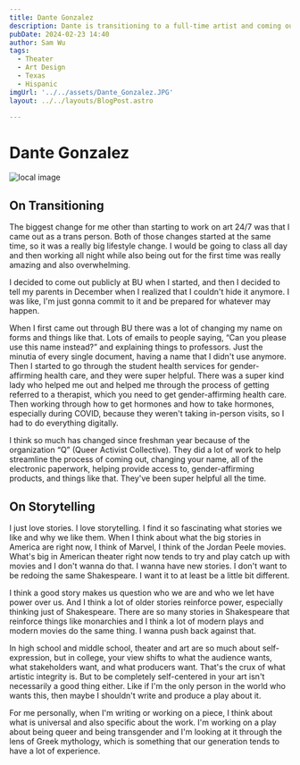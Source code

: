 ```yaml
---
title: Dante Gonzalez
description: Dante is transitioning to a full-time artist and coming out as trans.
pubDate: 2024-02-23 14:40
author: Sam Wu
tags:
  - Theater
  - Art Design
  - Texas
  - Hispanic
imgUrl: '../../assets/Dante_Gonzalez.JPG'
layout: ../../layouts/BlogPost.astro

---
```

# Dante Gonzalez

![local image](../../assets/Dante_Gonzalez.JPG)

## On Transitioning 
The biggest change for me other than starting to work on art 24/7 was that I came out as a trans person. Both of those changes started at the same time, so it was a really big lifestyle change. I would be going to class all day and then working all night while also being out for the first time was really amazing and also overwhelming.

I decided to come out publicly at BU when I started, and then I decided to tell my parents in December when I realized that I couldn't hide it anymore. I was like, I'm just gonna commit to it and be prepared for whatever may happen.

When I first came out through BU there was a lot of changing my name on forms and things like that. Lots of emails to people saying, “Can you please use this name instead?” and explaining things to professors. Just the minutia of every single document, having a name that I didn't use anymore. Then I started to go through the student health services for gender-affirming health care, and they were super helpful. There was a super kind lady who helped me out and helped me through the process of getting referred to a therapist, which you need to get gender-affirming health care. Then working through how to get hormones and how to take hormones, especially during COVID, because they weren't taking in-person visits, so I had to do everything digitally.

I think so much has changed since freshman year because of the organization “Q” (Queer Activist Collective). They did a lot of work to help streamline the process of coming out, changing your name, all of the electronic paperwork, helping provide access to, gender-affirming products, and things like that. They've been super helpful all the time.

## On Storytelling
I just love stories. I love storytelling. I find it so fascinating what stories we like and why we like them. When I think about what the big stories in America are right now, I think of Marvel, I think of the Jordan Peele movies. What's big in American theater right now tends to try and play catch up with movies and I don't wanna do that. I wanna have new stories. I don't want to be redoing the same Shakespeare. I want it to at least be a little bit different. 

I think a good story makes us question who we are and who we let have power over us. And I think a lot of older stories reinforce power, especially thinking just of Shakespeare. There are so many stories in Shakespeare that reinforce things like monarchies and I think a lot of modern plays and modern movies do the same thing. I wanna push back against that.

In high school and middle school, theater and art are so much about self-expression, but in college, your view shifts to what the audience wants, what stakeholders want, and what producers want. That's the crux of what artistic integrity is. But to be completely self-centered in your art isn't necessarily a good thing either. Like if I'm the only person in the world who wants this, then maybe I shouldn't write and produce a play about it. 

For me personally, when I'm writing or working on a piece, I think about what is universal and also specific about the work. I'm working on a play about being queer and being transgender and I'm looking at it through the lens of Greek mythology, which is something that our generation tends to have a lot of experience. 

